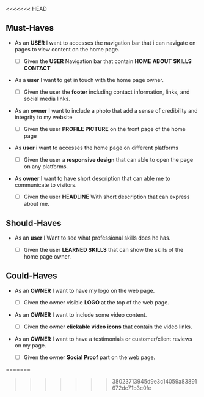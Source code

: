 
<<<<<<< HEAD
## Must-Haves

- As an **USER** I want to accesses the navigation bar that i can navigate on pages to view content on the home page. 
 
  - [ ] Given the **USER** Navigation bar that contain **HOME** **ABOUT** **SKILLS**  **CONTACT** 
   
- As a **user** I want to get in touch with the home page owner.

  - [ ] Given the user the **footer** including contact information, links, and social media links.   
 
- As an **owner** I want to include a photo that add a sense of credibility and integrity to my website

  -  [ ] Given the user **PROFILE PICTURE** on the front page of the home page

-  As **user** i want to accesses the home page on different platforms

   - [ ] Given the user a **responsive design** that can able to open the page on any platforms.

- As **owner** I want to have short description that can able me to communicate to visitors.

   - [ ] Given the user **HEADLINE**  With short description that can express about me.
   
## Should-Haves

- As an **user** I Want to see what professional skills does he has.
 
  - [ ] Given the user **LEARNED SKILLS** that can show the skills of the home page owner.
  
## Could-Haves

- As an **OWNER** I want to have my logo on the web page.  

  - [ ] Given the owner visible **LOGO** at the top of the web page.
  
- As an **OWNER** I want to include some video content. 
 
  - [ ] Given the owner **clickable video icons** that contain the video links.
  
- As an **OWNER** I want to have a testimonials or customer/client reviews on my page.  

   - [ ] Given the owner **Social Proof** part on the web page.

   
=======
>>>>>>> 38023713945d9e3c14059a83891672dc71b3c0fe
